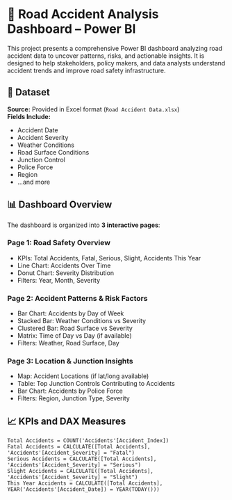 # 🚦 Road Accident Analysis Dashboard – Power BI

This project presents a comprehensive Power BI dashboard analyzing road accident data to uncover patterns, risks, and actionable insights. It is designed to help stakeholders, policy makers, and data analysts understand accident trends and improve road safety infrastructure.

## 📁 Dataset

**Source:** Provided in Excel format (`Road Accident Data.xlsx`)  
**Fields Include:**
- Accident Date
- Accident Severity
- Weather Conditions
- Road Surface Conditions
- Junction Control
- Police Force
- Region
- ...and more

## 📊 Dashboard Overview

The dashboard is organized into **3 interactive pages**:

### Page 1: Road Safety Overview
- KPIs: Total Accidents, Fatal, Serious, Slight, Accidents This Year
- Line Chart: Accidents Over Time
- Donut Chart: Severity Distribution
- Filters: Year, Month, Severity

### Page 2: Accident Patterns & Risk Factors
- Bar Chart: Accidents by Day of Week
- Stacked Bar: Weather Conditions vs Severity
- Clustered Bar: Road Surface vs Severity
- Matrix: Time of Day vs Day (if available)
- Filters: Weather, Road Surface, Day

### Page 3: Location & Junction Insights
- Map: Accident Locations (if lat/long available)
- Table: Top Junction Controls Contributing to Accidents
- Bar Chart: Accidents by Police Force
- Filters: Region, Junction Type, Severity

## 📈 KPIs and DAX Measures

```DAX
Total Accidents = COUNT('Accidents'[Accident_Index])
Fatal Accidents = CALCULATE([Total Accidents], 'Accidents'[Accident_Severity] = "Fatal")
Serious Accidents = CALCULATE([Total Accidents], 'Accidents'[Accident_Severity] = "Serious")
Slight Accidents = CALCULATE([Total Accidents], 'Accidents'[Accident_Severity] = "Slight")
This Year Accidents = CALCULATE([Total Accidents], YEAR('Accidents'[Accident_Date]) = YEAR(TODAY()))
